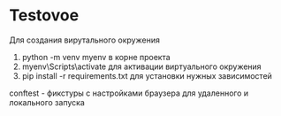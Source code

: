# Testovoe


Для создания вирутального окружения
1) python -m venv myenv в корне проекта
2) myenv\Scripts\activate для активации виртуального окружения 
3) pip install -r requirements.txt для установки нужных зависимостей 



conftest - фикстуры с настройками браузера для удаленного и локального запуска 

